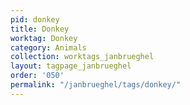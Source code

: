 ```yaml
---
pid: donkey
title: Donkey
worktag: Donkey
category: Animals
collection: worktags_janbrueghel
layout: tagpage_janbrueghel
order: '050'
permalink: "/janbrueghel/tags/donkey/"
---
```

